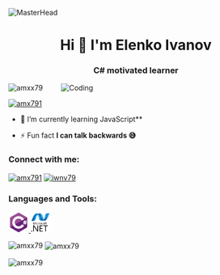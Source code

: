 ![MasterHead](https://user-images.githubusercontent.com/90236635/232446433-d5540fa2-fe28-4bb8-b929-cdb51fe61336.gif)
<h1 align="center">Hi 👋 I'm Elenko Ivanov</h1>
<h3 align="center">C# motivated learner</h3>
<img align="right" alt="Coding" width="400" src="https://art.pixilart.com/sr2a70bc8362565.gif">

<p align="left"> <img src="https://komarev.com/ghpvc/?username=amxx79&label=Profile%20views&color=0e75b6&style=flat" alt="amxx79" /> </p>

<p align="left"> <a href="https://twitter.com/amx791" target="blank"><img src="https://img.shields.io/twitter/follow/amx791?logo=twitter&style=for-the-badge" alt="amx791" /></a> </p>

- 🌱 I’m currently learning JavaScript**

- ⚡ Fun fact **I can talk backwards 😅**

<h3 align="left">Connect with me:</h3>
<p align="left">
<a href="https://twitter.com/amx791" target="blank"><img align="center" src="https://raw.githubusercontent.com/rahuldkjain/github-profile-readme-generator/master/src/images/icons/Social/twitter.svg" alt="amx791" height="30" width="40" /></a>
<a href="https://instagram.com/iwnv79" target="blank"><img align="center" src="https://raw.githubusercontent.com/rahuldkjain/github-profile-readme-generator/master/src/images/icons/Social/instagram.svg" alt="iwnv79" height="30" width="40" /></a>
</p>

<h3 align="left">Languages and Tools:</h3>
<p align="left"> <a href="https://www.w3schools.com/cs/" target="_blank" rel="noreferrer"> <img src="https://raw.githubusercontent.com/devicons/devicon/master/icons/csharp/csharp-original.svg" alt="csharp" width="40" height="40"/> </a> <a href="https://dotnet.microsoft.com/" target="_blank" rel="noreferrer"> <img src="https://raw.githubusercontent.com/devicons/devicon/master/icons/dot-net/dot-net-original-wordmark.svg" alt="dotnet" width="40" height="40"/> </a> </p>

<p><img align="left" src="https://github-readme-stats.vercel.app/api/top-langs?username=amxx79&show_icons=true&locale=en&layout=compact" alt="amxx79" /></p>

<p>&nbsp;<img align="center" src="https://github-readme-stats.vercel.app/api?username=amxx79&show_icons=true&locale=en" alt="amxx79" /></p>

<p><img align="center" src="https://github-readme-streak-stats.herokuapp.com/?user=amxx79&" alt="amxx79" /></p>
